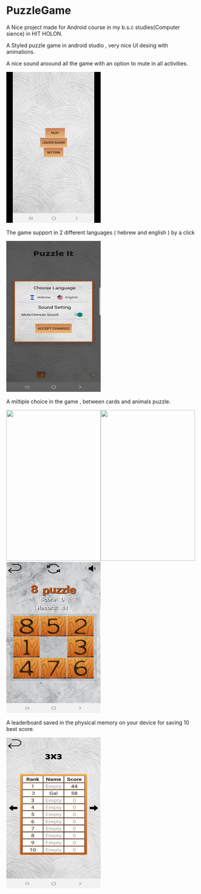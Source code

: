# PuzzleGame

A Nice project made for Android course in my b.s.c studies(Computer sience) in HIT HOLON.

A Styled puzzle game in android studio , very nice UI desing with animations.

A nice sound aroound all the game with an option to mute in all activities.

<img src="/homeanimationGIT.gif" width="250" height="400"/>

The game support in 2 different languages ( hebrew and english ) by a click

<img src="/setting.jpeg" width="250" height="400"/>

A miltiple choice in the game , between cards and animals puzzle.

<img src="/difficultGIF.gif" width="250" height="400"/><img src="/animalsGIF.gif" width="250" height="400"/><img src="/cardsGame.jpeg" width="250" height="400"/>


A leaderboard saved in the physical memory on your device for saving 10 best score.

<img src="/leaderBoard.jpeg" width="250" height="400"/>





